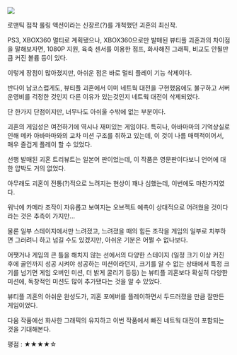 ![](./0.jpg)

로맨틱 접착 롤링 액션이라는 신장르(?)를 개척했던 괴혼의 최신작.

PS3, XBOX360 멀티로 계획됐으나, XBOX360으로만 발매된 뷰티플 괴혼과의 차이점을 말해보자면, 1080P 지원, 육축 센서를 이용한 점프, 화사해진 그래픽, 비교도 안될만큼 커진 볼륨 등이 있다.

이렇게 장점이 많아졌지만, 아쉬운 점은 바로 멀티 플레이 기능 삭제이다.

반다이 남코스럽게도, 뷰티플 괴혼에서 이미 네트웍 대전을 구현했음에도 불구하고 서버 운영비를 걱정한 것인지 다른 이유가 있는것인지 네트웍 대전이 삭제되었다.

단 한가지 단점이지만, 너무나도 아쉬울 수밖에 없는 부분이다.

괴혼의 게임성은 여전하기에 역시나 재미있는 게임이다. 특히나, 아바마마의 기억상실로 인해 메카 아바마마와의 교차 미션 구조를 취하고 있는데, 이 것이 나름 매력적이어서, 매우 즐겁게 플레이 할 수 있었다.

선행 발매된 괴혼 트리뷰트는 일본어 판이었는데, 이 작품은 영문판이다보니 언어에 대한 압박도 거의 없었다.

아무래도 괴혼이 전통(?)적으로 느려지는 현상이 꽤나 심했는데, 이번에도 마찬가지였다.

워낙에 카메라 조작이 자유롭고 보여지는 오브젝트 예측이 상대적으로 어려웠을 것이다라는 것은 추측이 가지만...

물론 일부 스테이지에서만 느려졌고, 느려졌을 때의 힘든 조작을 게임의 일부로 치부하면 그러려니 하고 넘길 수도 있겠지만, 아쉬운 기분은 어쩔 수 없나보다.

어쨋거나 게임의 큰 틀을 해치지 않는 선에서의 다양한 스테이지 (일정 크기 이상 커진 후에 골인까지 성공 시켜야 성공하는 미션이라던지, 크기를 알 수 없는 상태에서 특정 크기를 넘기면 게임 오버인 미션, 더 밝게 굴리기 등등) 는 뷰티플 괴혼보다 확실히 다양한 미션에, 독창적인 미션도 많이 추가됐다는 것을 알 수 있었다.

뷰티플 괴혼의 아쉬운 완성도가, 괴혼 포에버를 플레이하면서 두드러졌을 만큼 잘만든 게임이었다.

다움 작품에선 화사한 그래픽의 유지하고 이번 작품에서 빠진 네트웍 대전이 포함되는 것을 기대해본다.

평점 : ★★★★☆

